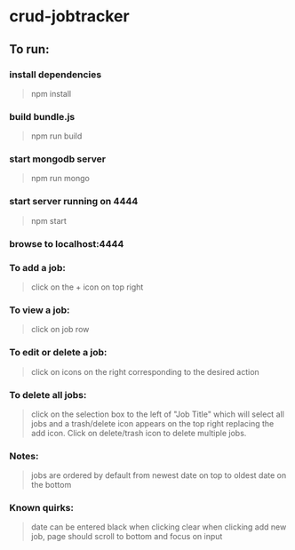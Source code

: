 # crud-jobtracker

## To run:

### install dependencies
>npm install

### build bundle.js
>npm run build

### start mongodb server
>npm run mongo

### start server running on 4444
>npm start

### browse to localhost:4444

### To add a job:
>click on the + icon on top right
>
### To view a job:
>click on job row

### To edit or delete a job:
>click on icons on the right corresponding to the desired action

### To delete all jobs:
>click on the selection box to the left of "Job Title" which will select all jobs and a trash/delete icon appears on the top right replacing the add icon.  Click on delete/trash icon to delete multiple jobs.

### Notes:
>jobs are ordered by default from newest date on top to oldest date on the bottom

### Known quirks:
>date can be entered black when clicking clear
>when clicking add new job, page should scroll to bottom and focus on input

